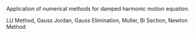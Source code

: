 Application of numerical methods for damped harmonic motion equation.

LU Method, Gauss Jordan, Gauss Elimination, Muller, Bi Section, Newton Method
